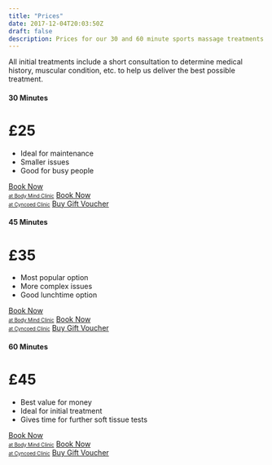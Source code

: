 ```yaml
---
title: "Prices"
date: 2017-12-04T20:03:50Z
draft: false
description: Prices for our 30 and 60 minute sports massage treatments.
---
```


<div class="alert alert-info" role="alert">
  All initial treatments include a short consultation to determine medical history, muscular condition, etc.
   to help us deliver the best possible treatment.
</div>

<div class="container">
  <div class="card-deck mb-3 text-center">
        <div class="card mb-4 box-shadow">
          <div class="card-header">
            <h4 class="my-0 font-weight-normal">30 Minutes</h4>
          </div>
          <div class="card-body">
            <h1 class="card-title pricing-card-title">£25</h1>
            <ul class="list-unstyled mt-3 mb-4">
              <li>Ideal for maintenance</li>
              <li>Smaller issues</li>
              <li>Good for busy people</li>
              <!-- <li>Single muscle</li> -->
            </ul>
            <a class="btn btn-lg btn-block btn-primary" href="https://vitfitcdf.as.me/schedule.php?appointmentType=4960152">Book Now <br><span style="font-size: 0.7em">at Body Mind Clinic</span></a>
            <a class="btn btn-lg btn-block btn-primary" href="https://vitfitcdf.as.me/schedule.php?appointmentType=10301232">Book Now <br><span style="font-size: 0.7em">at Cyncoed Clinic</span></span></a>
            <a class="btn btn-lg btn-block btn-secondary" href="https://app.acuityscheduling.com/catalog.php?owner=14767332&action=addCart&clear=1&id=548607">Buy Gift Voucher</a>
          </div>
        </div>
        <div class="card mb-4 box-shadow">
          <div class="card-header">
            <h4 class="my-0 font-weight-normal">45 Minutes</h4>
          </div>
          <div class="card-body">
            <h1 class="card-title pricing-card-title">£35</h1>
            <ul class="list-unstyled mt-3 mb-4">
              <li>Most popular option</li>
              <li>More complex issues</li>
              <li>Good lunchtime option</li>
              <!-- <li>Help center access</li> -->
            </ul>
            <a class="btn btn-lg btn-block btn-primary" href="https://vitfitcdf.as.me/schedule.php?appointmentType=5000807">Book Now <br><span style="font-size: 0.7em">at Body Mind Clinic</span></a>
            <a class="btn btn-lg btn-block btn-primary" href="https://vitfitcdf.as.me/schedule.php?appointmentType=10301240">Book Now <br><span style="font-size: 0.7em">at Cyncoed Clinic</span></a>
            <a class="btn btn-lg btn-block btn-secondary" href="https://app.acuityscheduling.com/catalog.php?owner=14767332&action=addCart&clear=1&id=548609">Buy Gift Voucher</a>
          </div>
        </div>
        <div class="card mb-4 box-shadow">
          <div class="card-header">
            <h4 class="my-0 font-weight-normal">60 Minutes</h4>
          </div>
          <div class="card-body">
            <h1 class="card-title pricing-card-title">£45</h1>
            <ul class="list-unstyled mt-3 mb-4">
              <li>Best value for money</li>
              <li>Ideal for initial treatment</li>
              <li>Gives time for further soft tissue tests</li>
              <!-- <li>Help center access</li> -->
            </ul>
            <a class="btn btn-lg btn-block btn-primary" href="https://vitfitcdf.as.me/schedule.php?appointmentType=4960214">Book Now <br><span style="font-size: 0.7em">at Body Mind Clinic</span></a>
            <a class="btn btn-lg btn-block btn-primary" href="https://vitfitcdf.as.me/schedule.php?appointmentType=10301244">Book Now <br><span style="font-size: 0.7em">at Cyncoed Clinic</span></a>
            <a class="btn btn-lg btn-block btn-secondary" href="https://app.acuityscheduling.com/catalog.php?owner=14767332&action=addCart&clear=1&id=548610">Buy Gift Voucher</a>
          </div>
        </div>
      </div>
    </div>

<!-- <table class="table">
  <tbody>
    <tr>
      <td>30 Minutes</td>
      <td>£25</td>
      <td><a class="btn btn-primary" href="https://vitfitcdf.as.me/schedule.php?appointmentType=4960152">Book Now</a>
      <a class="btn btn-secondary" href="https://app.acuityscheduling.com/catalog.php?owner=14767332&action=addCart&clear=1&id=548607" role="button">Buy Gift Voucher</a></td>
    </tr>
    <tr>
      <td>45 Minutes</td>
      <td>£35</td>
      <td><a class="btn btn-primary" href="https://vitfitcdf.as.me/schedule.php?appointmentType=5000807" role="button">Book Now</a>
      <a class="btn btn-secondary" href="https://app.acuityscheduling.com/catalog.php?owner=14767332&action=addCart&clear=1&id=548609" role="button">Buy Gift Voucher</a></td>
    </tr>
    <tr>
      <td>60 Minutes</td>
      <td>£40</td>
      <td><a class="btn btn-primary" href="https://vitfitcdf.as.me/schedule.php?appointmentType=4960214" role="button">Book Now</a>
      <a class="btn btn-secondary" href="https://app.acuityscheduling.com/catalog.php?owner=14767332&action=addCart&clear=1&id=548610" role="button">Buy Gift Voucher</a></td>
    </tr>
  </tbody>
</table> -->
